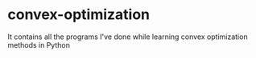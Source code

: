 # convex-optimization
It contains all the programs I've done while learning convex optimization methods in Python
